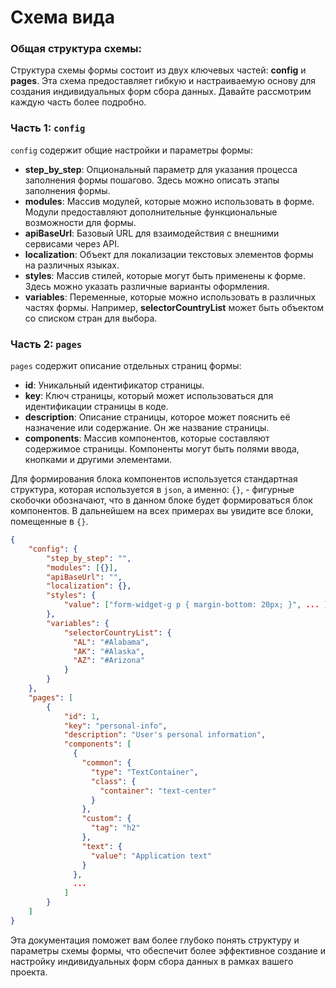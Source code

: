# Схема вида

### Общая структура схемы:

Структура схемы формы состоит из двух ключевых частей: **config** и **pages**. Эта схема предоставляет гибкую и настраиваемую основу для создания индивидуальных форм сбора данных. Давайте рассмотрим каждую часть более подробно.

### Часть 1: `config`

`config` содержит общие настройки и параметры формы:

- **step_by_step**: Опциональный параметр для указания процесса заполнения формы пошагово. Здесь можно описать этапы заполнения формы.
- **modules**: Массив модулей, которые можно использовать в форме. Модули предоставляют дополнительные функциональные возможности для формы.
- **apiBaseUrl**: Базовый URL для взаимодействия с внешними сервисами через API.
- **localization**: Объект для локализации текстовых элементов формы на различных языках.
- **styles**: Массив стилей, которые могут быть применены к форме. Здесь можно указать различные варианты оформления.
- **variables**: Переменные, которые можно использовать в различных частях формы. Например, **selectorCountryList** может быть объектом со списком стран для выбора.

### Часть 2: `pages`

`pages` содержит описание отдельных страниц формы:

- **id**: Уникальный идентификатор страницы.
- **key**: Ключ страницы, который может использоваться для идентификации страницы в коде.
- **description**: Описание страницы, которое может пояснить её назначение или содержание. Он же название страницы.
- **components**: Массив компонентов, которые составляют содержимое страницы. Компоненты могут быть полями ввода, кнопками и другими элементами.

Для формирования блока компонентов используется стандартная структура, которая используется в `json`, а именно: `{}`, - фигурные скобочки обозначают, что в данном блоке будет формироваться блок компонентов. В дальнейшем на всех примерах вы увидите все блоки, помещенные в `{}`.

```json
{
	"config": {
		"step_by_step": "",
		"modules": [{}],
		"apiBaseUrl": "",
		"localization": {},
		"styles": {
			"value": ["form-widget-g p { margin-bottom: 20px; }", ... ]
		},
		"variables": {
			"selectorCountryList": {
              "AL": "#Alabama",
              "AK": "#Alaska",
              "AZ": "#Arizona"
            }
		}
	},
	"pages": [
		{
			"id": 1,
			"key": "personal-info",
			"description": "User's personal information",
			"components": [
              {
                "common": {
                  "type": "TextContainer",
                  "class": {
                    "container": "text-center"
                  }
                },
                "custom": {
                  "tag": "h2"
                },
                "text": {
                  "value": "Application text"
                }
              },
              ...
            ]
		}
	]
}
```

Эта документация поможет вам более глубоко понять структуру и параметры схемы формы, что обеспечит более эффективное создание и настройку индивидуальных форм сбора данных в рамках вашего проекта.